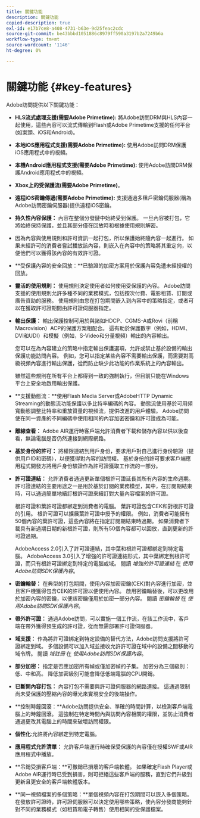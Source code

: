 ```yaml
---
title: 關鍵功能
description: 關鍵功能
copied-description: true
exl-id: e17b7ce8-a408-4731-b63e-9d25feac2cdc
source-git-commit: be43bbbd1051886c8979ff590a3197b2a7249b6a
workflow-type: tm+mt
source-wordcount: '1146'
ht-degree: 0%

---
```


# 關鍵功能 {#key-features}

Adobe訪問提供以下關鍵功能：

* **HLS流式處理支援(需要Adobe Primetime):** 將Adobe訪問DRM與HLS內容一起使用，這些內容可以流式傳輸到Flash或Adobe Primetime支援的任何平台(如案頭、iOS和Android)。
* **本地iOS應用程式支援(需要Adobe Primetime):** 使用Adobe訪問DRM保護iOS應用程式中的視頻。
* **本機Android應用程式支援(需要Adobe Primetime):** 使用Adobe訪問DRM保護Android應用程式中的視頻。
* **Xbox上的受保護流(需要Adobe Primetime)**。
* **遠程iOS密鑰傳遞(需要Adobe Primetime):** 支援通過多租戶密鑰伺服器(稱為Adobe訪問密鑰伺服器)提供遠程iOS密鑰。
* **持久性內容保護：** 內容在整個分發鏈中始終受到保護。 一旦內容被打包，它將始終保持保護，並且其部分僅在回放時和根據使用規則解密。
* 因為內容與使用規則和許可資訊一起打包，所以保護始終隨內容一起進行。 如果未經許可的消費者嘗試播放該內容，則嵌入在內容中的策略將其重定向，以便他們可以獲得該內容的有效許可證。
* **受保護內容的安全回放：**已驗證的加密方案用於保護內容免遭未經授權的回放。
* **靈活的使用規則：** 使用規則決定使用者如何使用受保護的內容。 Adobe訪問支援的使用規則允許多種不同的業務模式，包括按次付費、電影租賃、訂閱或廣告資助的服務。 使用規則由您在打包期間嵌入到內容中的策略指定，或者可以在獲取許可證期間由許可證伺服器指定。
* **輸出保護：** 輸出保護控制可用於與諸如HDCP、CGMS-A或Rovi（前稱Macrovision）ACP的保護方案相配合。 這有助於保護數字（例如，HDMI、DVI和UDI）和模擬（例如，S-Video和分量視頻）輸出的內容輸出。

   您可以在為內容建立的策略中指定輸出保護選項，允許或禁止基於設備的輸出保護功能訪問內容。 例如，您可以指定某些內容不需要輸出保護，而需要對高級視頻內容進行輸出保護，從而防止缺少此功能的作業系統上的內容輸出。

   雖然這些規則在所有平台上都得到一致的強制執行，但目前只能在Windows平台上安全地啟用輸出保護。

* **支援動態流：**使用Flash Media Server或AdobeHTTP Dynamic Streaming的動態流功能保護以多比特率編碼的內容。 動態流使用基於可用頻寬動態調整比特率和重放質量的視頻流，提供改進的用戶體驗。 Adobe訪問使在同一資產的不同編碼中使用相同的內容加密密鑰和許可證成為可能。
* **離線查看：** Adobe AIR運行時客戶端允許消費者下載和儲存內容以供以後查看，無論電腦是否仍然連接到網際網路。
* **基於身份的許可：** 將權限連結到用戶身份，要求用戶對自己進行身份驗證（提供用戶ID和密碼），以便獲得對內容的訪問權。 基於身份的許可要求客戶端應用程式開發方將用戶身份驗證作為許可證獲取工作流的一部分。
* **許可證連結：** 允許消費者通過更新單個根許可證延長其所有內容的生命週期。 許可證連結的主要用途之一是用於基於訂閱的業務模型，其中，在訂閱期結束時，可以通過簡單地續訂根許可證來續訂對大量內容檔案的許可證。

   根許可證和葉許可證都綁定到消費者的電腦。 葉許可證包含CEK和對根許可證的引用。 根許可證可以擴展葉許可證中授予的權限。 例如，消費者可能擁有50個內容的葉許可證，這些內容將在指定訂閱期結束時過期。 如果消費者下載具有新過期日期的新根許可證，則所有50個內容都可以回放，直到更新的許可證過期。

   AdobeAccess 2.0引入了許可證連結，其中葉和根許可證都綁定到特定電腦。 AdobeAccess 3.0引入了增強的許可證連結形式，其中葉綁定到根許可證，而只有根許可證綁定到特定的電腦或域。 閱讀 *增強的許可證連結* 在 *使用Adobe訪問SDK保護內容*。

* **密鑰輪替：** 在典型的打包期間，使用內容加密密鑰(CEK)對內容進行加密，並且客戶機獲得包含CEK的許可證以便使用內容。 啟用密鑰輪替後，可以更改用於加密內容的密鑰，以便該密鑰僅用於加密一部分內容。 閱讀 *密鑰輪替* 在 *使用Adobe訪問SDK保護內容*。

* **帶外許可證：** 通過Adobe訪問，可以實施一個工作流，在該工作流中，客戶端在帶外獲得預生成的許可證，從而無需部署許可證伺服器。
* **域支援：** 作為將許可證綁定到特定設備的替代方法，Adobe訪問支援將許可證綁定到域。 多個設備可以加入域並接收允許許可證在域中的設備之間移動的域令牌。 閱讀 *域註冊* 在 *使用Adobe訪問SDK保護內容*。

* **部分加密：** 指定是否應加密所有幀或僅加密幀的子集。 加密分為三個級別：低、中和高。 降低加密級別可能會降低低端電腦的CPU開銷。
* **已斷開內容打包：** 內容打包不需要與許可證伺服器的網路連接。 這通過限制尚未受保護的壓縮內容的曝光來實現安全的後端操作。
* **控制時鐘回滾：**Adobe訪問提供安全、準確的時間計算，以檢測客戶端電腦上的時鐘回滾。 這強制在特定時間內與訪問內容相關的權限，並防止消費者通過更改其電腦上的時間來破壞訪問權限。
* **個性化**:允許將內容綁定到特定電腦。
* **應用程式允許清單：** 允許客戶端運行時確保受保護的內容僅在授權SWF或AIR應用程式中播放。
* **吊銷受損客戶端：**可撤銷已損壞的客戶端軟體。 如果確定Flash Player或Adobe AIR運行時已受到損害，則可拒絕這些客戶端的服務，直到它們升級到更新且更安全的客戶端軟體版本。
* **同一視頻檔案的多個策略：**單個視頻內容在打包期間可以嵌入多個策略。 在發放許可證時，許可證伺服器可以決定使用哪些策略，使內容分發商能夠針對不同的業務模式（如租賃和電子轉售）使用相同的受保護檔案。
